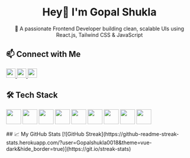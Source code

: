 <h1 align="center">Hey👋 I'm Gopal Shukla</h1>

<p align="center">
🚀 A passionate Frontend Developer building clean, scalable UIs using React.js, Tailwind CSS & JavaScript  
</p>


## 📫 Connect with Me 
<p align="left">
  <a href="https://www.linkedin.com/in/gopalshukla0018/" >
    <img src="https://img.shields.io/static/v1?message=LinkedIn&logo=linkedin&label=&color=0077B5&logoColor=white&labelColor=&style=flat" height="25" />
  </a>
  <a href="https://www.youtube.com/@gopalshukla0018" target="_blank">
    <img src="https://img.shields.io/static/v1?message=YouTube&logo=youtube&label=&color=FF0000&logoColor=white&labelColor=&style=flat" height="25" />
  </a>
  <a href="mailto:gopalshukla0018@gmail.com" target="_blank">
    <img src="https://img.shields.io/static/v1?message=Gmail&logo=gmail&label=&color=D14836&logoColor=white&labelColor=&style=flat" height="25" />
  </a>
</p>


## 🛠️ Tech Stack

<p align="left">
  <img src="https://cdn.jsdelivr.net/gh/devicons/devicon/icons/javascript/javascript-original.svg" height="40" />
  <img src="https://cdn.jsdelivr.net/gh/devicons/devicon/icons/react/react-original.svg" height="40" />
  <img src="https://cdn.jsdelivr.net/gh/devicons/devicon/icons/redux/redux-original.svg" height="40" />
  <img src="https://skillicons.dev/icons?i=tailwind" height="40" />
  <img src="https://cdn.jsdelivr.net/gh/devicons/devicon/icons/html5/html5-original.svg" height="40" />
  <img src="https://cdn.jsdelivr.net/gh/devicons/devicon/icons/css3/css3-original.svg" height="40" />
  <img src="https://cdn.jsdelivr.net/gh/devicons/devicon/icons/firebase/firebase-plain.svg" height="40" />
  <img src="https://cdn.simpleicons.org/git/F05032" height="40" />
  <img src="https://skillicons.dev/icons?i=github" height="40" />
</p>
## 📈 My GitHub Stats
[![GitHub Streak](https://github-readme-streak-stats.herokuapp.com/?user=Gopalshukla0018&theme=vue-dark&hide_border=true)](https://git.io/streak-stats)
